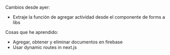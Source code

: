 Cambios desde ayer:

- Extraje la función de agregar actividad desde el componente de forms a libs

Cosas que he aprendido:

- Agregar, obtener y eliminar documentos en firebase
- Usar dynamic routes in next.js
